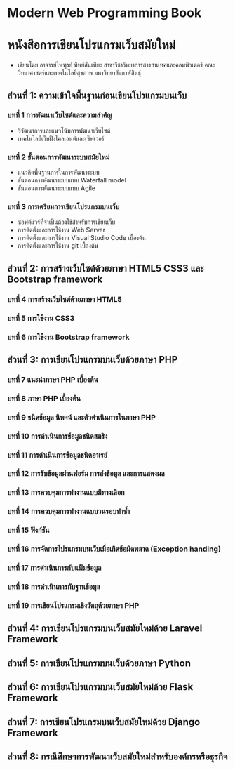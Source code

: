 # Modern Web Programming Book
# หนังสือการเขียนโปรแกรมเว็บสมัยใหม่

  - เขียนโดย อาจารย์ไพฑูรย์  ทิพย์สันเทียะ สาขาวิชาวิทยาการสารสนเทศและคอมพิวเตอร์ คณะวิทยาศาสตร์และเทคโนโลยีสุขภาพ มหาวิทยาลัยกาฬสินธุ์

## ส่วนที่ 1: ความเข้าใจพื้นฐานก่อนเขียนโปรแกรมบนเว็บ
### บทที่ 1 การพัฒนาเว็บไซต์และความสำคัญ
  - วิวัฒนาการและแนวโน้มการพัฒนาเว็บไซต์
  - เทคโนโลยีเว็บฝั่งไคลเอนต์และเซิฟเวอร์
### บทที่ 2 ขั้นตอนการพัฒนาระบบสมัยใหม่
  - แนวคิดพื้นฐานการในการพัฒนาระบบ
  - ขั้นตอนการพัฒนาระบบแบบ Waterfall model 
  - ขั้นตอนการพัฒนาระบบแบบ Agile
### บทที่ 3 การเตรียมการเขียนโปรแกรมบนเว็บ
  - ซอฟต์แวร์ที่จำเป็นต้องใช้สำหรับการเขียนเว็บ
  - การติดตั้งและการใช้งาน Web Server
  - การติดตั้งและการใช้งาน Visual Studio Code เบื้องต้น
  - การติดตั้งและการใช้งาน git เบื้องต้น

## ส่วนที่ 2: การสร้างเว็บไซต์ด้วยภาษา HTML5 CSS3 และ Bootstrap framework 
### บทที่ 4 การสร้างเว็บไซต์ด้วยภาษา HTML5
### บทที่ 5 การใช้งาน CSS3
### บทที่ 6 การใช้งาน Bootstrap framework

## ส่วนที่ 3: การเขียนโปรแกรมบนเว็บด้วยภาษา PHP
### บทที่ 7 แนะนำภาษา PHP เบื้องต้น
### บทที่ 8 ภาษา PHP เบื้องต้น
### บทที่ 9 ชนิดข้อมูล นิพจน์ และตัวดำเนินการในภาษา PHP
### บทที่ 10 การดำเนินการข้อมูลชนิดสตริง
### บทที่ 11 การดำเนินการข้อมูลชนิดอาเรย์
### บทที่ 12 การรับข้อมูลผ่านฟอร์ม การส่งข้อมูล และการแสดงผล
### บทที่ 13 การควบคุมการทำงานแบบมีทางเลือก
### บทที่ 14 การควบคุมการทำงานแบบวนรอบทำซ้ำ
### บทที่ 15 ฟังก์ชัน
### บทที่ 16 การจัดการโปรแกรมบนเว็บเมื่อเกิดข้อผิดพลาด (Exception handing)
### บทที่ 17 การดำเนินการกับแฟ้มข้อมูล
### บทที่ 18 การดำเนินการกับฐานข้อมูล
### บทที่ 19 การเขียนโปรแกรมเชิงวัตถุด้วยภาษา PHP

## ส่วนที่ 4: การเขียนโปรแกรมบนเว็บสมัยใหม่ด้วย Laravel Framework

## ส่วนที่ 5: การเขียนโปรแกรมบนเว็บด้วยภาษา Python

## ส่วนที่ 6: การเขียนโปรแกรมบนเว็บสมัยใหม่ด้วย Flask Framework

## ส่วนที่ 7: การเขียนโปรแกรมบนเว็บสมัยใหม่ด้วย Django Framework

## ส่วนที่ 8: กรณีศึกษาการพัฒนาเว็บสมัยใหม่สำหรับองค์กรหรือธุรกิจ
